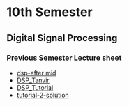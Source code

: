 # 10th Semester

## Digital Signal Processing

### Previous Semester Lecture sheet
- [dsp-after mid](./Digital-Signal-Processing/dsp-after%20mid.pdf)
- [DSP_Tanvir](./Digital-Signal-Processing/DSP_Tanvir.pdf)
- [DSP_Tutorial](./Digital-Signal-Processing/DSP_Tutorial.pdf)
- [tutorial-2-solution](./Digital-Signal-Processing/tutorial-2-solution.pdf)